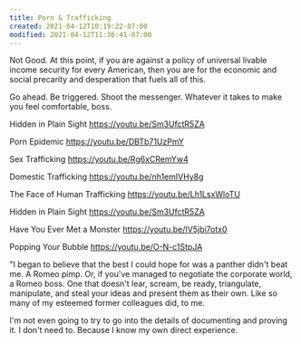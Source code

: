 ```yaml
---
title: Porn & Trafficking
created: 2021-04-12T10:19:22-07:00
modified: 2021-04-12T11:36:41-07:00
---
```


Not Good. At this point, if you are against a policy of universal livable income security for every American, then you are for the economic and social precarity and desperation that fuels all of this.

Go ahead. Be triggered. Shoot the messenger. Whatever it takes to make you feel comfortable, boss.

Hidden in Plain Sight
https://youtu.be/Sm3UfctR5ZA

Porn Epidemic
https://youtu.be/DBTb71UzPmY

Sex Trafficking
https://youtu.be/Rg6xCRemYw4

Domestic Trafficking
https://youtu.be/nh1emIVHy8g

The Face of Human Trafficking
https://youtu.be/Lh1LsxWloTU

Hidden in Plain Sight
https://youtu.be/Sm3UfctR5ZA

Have You Ever Met a Monster
https://youtu.be/IV5jbi7otx0

Popping Your Bubble
https://youtu.be/O-N-c1StpJA

"I began to believe that the best I could hope for was a panther didn't beat me. A Romeo pimp. Or, if you've managed to negotiate the corporate world, a Romeo boss. One that doesn't lear, scream, be ready, triangulate, manipulate, and steal your ideas and present them as their own. Like so many of my esteemed former colleagues did, to me.

I'm not even going to try to go into the details of documenting and proving it. I don't need to. Because I know my own direct experience.




